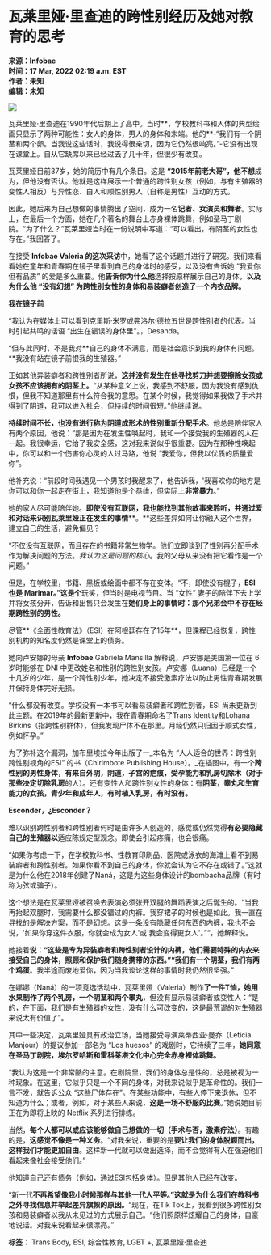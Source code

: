 # 瓦莱里娅·里查迪的跨性别经历及她对教育的思考

**来源：Infobae**  
**时间：17 Mar, 2022 02:19 a.m. EST**  
**作者：未知**  
**编辑：未知**  

![](https://www.infobae.com/resizer/v2/JUCBBGLSQZH5TIESC5OVKMTPEQ.jpg?auth=aa4898706725981975211ae1f113c14c0bedd5a50827e63e35ee072958ce6707&smart=true&width=350&height=467&quality=85)

瓦莱里娅·里查迪在1990年代后期上了高中。当时**，学校教科书和人体的典型绘画只显示了两种可能性：女人的身体，男人的身体和末端。他的**\-“我们有一个阴茎和两个卵。当我说这些话时，我说得很亲切，因为它仍然很响亮。”\-它没有出现在课堂上。自从它缺席以来已经过去了几十年，但很少有改变。

瓦莱里娅目前37岁，她的简历中有几个条目。这是 **“2015年前老大哥”，他不想**成为，但他没有否认。他就是这样展示一个普通的跨性别女孩（例如，与有生殖器的变性人相反）与异性恋、白人和顺性别男人（自称是男性）互动的方式。

因此，她后来为自己想做的事情腾出了空间，成为一名**记者、女演员和舞者**。实际上，在最后一个方面，她在几个著名的舞台上赤身裸体跳舞，例如圣马丁剧院。“为了什么？”瓦莱里娅当时在一份说明中写道：“可以看出，有阴茎的女性也存在。”我回答了。

在接受 **Infobae Valeria 的这次采访**中，她看了这个话题并进行了研究。我们来看看她在童年和青春期在镜子里看到自己的身体时的感受，以及没有告诉她 “我爱你但有品质” 的爱是多么重要。他**告诉你为什么他**选择按原样展示自己的身体，**以及为什么他 “没有幻想” 为跨性别女性的身体和易装癖者创造了一个内衣品牌。**

**我在镜子前**

“我认为在媒体上可以看到克里斯·米罗或弗洛尔·德拉五世是跨性别者的代表。当时引起共鸣的话语 “出生在错误的身体里”。，Desanda。

“但与此同时，不是我对**自己的身体不满意，而是社会意识到我的身体有问题。**我没有站在镜子前恨我的生殖器。”

正如其他异装癖者和跨性别者所说，**这并没有发生在他寻找剪刀并想要擦除女孩或女孩不应该拥有的阴茎上。**“从某种意义上说，我感到不舒服，因为我没有感到仇恨，但我不知道那里有什么符合我的意思。在某个时候，我觉得如果我做了手术并得到了阴道，我可以进入社会，但持续的时间很短。”他继续说。

**持续时间不长，也没有进行称为阴道成形术的性别重新分配手术**。他总是陪伴家人有两个原因，他说：“那是因为在发生性唤起时，我和一个接受我的生殖器的人在一起。我很幸运，它给了我安全感，这对我来说似乎很重要。因为在那种性唤起中，你可以和一个伤害你心灵的人过马路，他说 “我爱你，但我以优质的质量爱你”。

他补充说：“前段时间我遇见一个男孩时我醒来了，他告诉我，'我喜欢你的地方是你可以和你一起走在街上，我知道他是个恭维，但实际上**非常暴力**。”

她的家人尽可能陪伴她。**即使没有互联网，我也能找到其他故事来聆听，并通过爱和对话来识别瓦莱里娅正在发生的事情****。**这些差异如何让你融入这个世界，建立自己的生活，避免偏见？

“不仅没有互联网，而且存在的书籍非常生物学。他们立即谈到了性别再分配手术作为解决问题的方法。_我认为这是问题的核心_。我的父母从来没有把它看作是一个问题。”

但是，在学校里，书籍、黑板或绘画中都不存在变体。“不，即使没有棍子，**ESI 也是 Marimar。”这是个**玩笑，但当时是电视节目。当 “女性” 妻子的陪伴下去上学并将女孩分开，告诉和出售只会发生在**她们身上的事情时：那个兄弟会中不存在经期跨性别的男性。**

尽管**《全面性教育法》（ESI）在阿根廷存在了15年**，但课程已经恢复，跨性别机构的知名度仍然是课堂上的债务。

她向卢安娜的母亲 **Infobae** Gabriela Mansilla 解释说，卢安娜是美国第一位在 6 岁时能够在 DNI 中更改姓名和性别的跨性别女孩。卢安娜（Luana）已经是一个十几岁的少年，是一个跨性别少年，她决定不接受激素疗法以防止男性青春期发展并保持身体完好无损。

“什么都没有改变。学校没有一本书可以看易装癖者和跨性别者，ESI 尚未更新到此主题。在2019年的最新更新中，我在青春期命名了Trans Identity和Lohana Birkins（指跨性别群体），但我发现尸体不在那里。月经仍然只归因于顺式女性，例如怀孕。”

为了弥补这个漏洞，加布里埃拉今年出版了一_本名为 “人人适合的世界：跨性别跨性别视角的ESI” 的书（Chirimbote Publishing House）。_在插图中，有一个**跨性别的男性身体，有来自外阴，阴道，子宫的疤痕，受孕能力和乳房切除术（对于那些决定切除乳房**的人）。还有变性人和跨性别女性的身体：有**阴茎，睾丸和生育能力的女孩，青少年和成年人，有时植入乳房，有时没有。**

**Esconder，¿Esconder？**

难以识别跨性别者和跨性别者何时是由许多人创造的，感觉或仍然觉得**有必要隐藏自己的生殖器以**适应陈规定型观念。即使会引起疼痛，也会很痛。

“如果你考虑一下，在学校教科书、性教育印刷品、医院或泳衣的海滩上看不到易装癖者和跨性别者。如果你看不到自己的身体，你就会认为它不存在或错了。”这就是为什么他在2018年创建了Naná，这是为这些身体设计的bombacha品牌（有时称为弦或骗子）。

这个想法是在瓦莱里娅被召唤去表演必须张开双腿的舞蹈表演之后诞生的。“当我再抬起双腿时，我需要什么都没错过的内裤。我穿裙子的时候也是如此。我一直在寻找的是解决方案，而不是幻想。这是一条没有隐藏任何东西的内裤，我也不会说，'如果你穿这件衣服，你就会成为女人'或'我会变得更女人'。”“，她解释说。

她接着**说：“这些是专为异装癖者和跨性别者设计的内裤，他们需要特殊的内衣来接受自己的身体，照顾和保护我们随身携带的东西。”“我们有一个阴茎，我们有两个鸡蛋**。我半途而废地爱你，因为当我谈论这样的事情时我仍然很坚强。”

在娜娜（Naná）的一项竞选活动中，瓦莱里娅（Valeria）制作**了一件T恤，她用水果制作了两个乳房，一个阴茎和两个睾丸**，但没有显示易装癖者或变性人：“是的，在下面，我们是有生殖器的女性，没有什么可改变的，这是最荒谬的对生殖器来说太有价值了”。

其中一些决定，瓦莱里娅具有政治立场，当她接受导演莱蒂西亚·曼乔（Leticia Manjour）的提议参加一部名为 “Los huesos” 的戏剧时，它持续了三年，**她同意在圣马丁剧院，埃尔罗哈斯和雷科莱塔文化中心完全赤身裸体跳舞。**

“我认为这是一个非常酷的主意。在剧院里，我们的身体总是性的，总是被视为一种现象。在这里，它似乎只是一个不同的身体，对我来说似乎是革命性的。我们一言不发，就告诉公众 “这些尸体存在”。在某些功能中，有些人停下来退休，但不知道为什么；或者，例如，对于某些人来说，**这是一场不舒服的比赛**。”她说她目前正在为即将上映的 Netflix 系列进行排练。

当然，**每个人都可以或应该能够做自己想做的一切（手术与否，激素疗法）**。有趣的是，**这感觉不像是一种义务**。“对我来说，重要的是**要让我们的身体脱颖而出，这样我们才能更加自由**。这样新一代就可以做出选择，而不会觉得有人在强迫他们看起来像社会接受他们。”

他知道自己还有债务（例如，通过ESI包括身体）。但是其他人已经在改变。

“新一代**不再希望像我小时候那样与其他一代人平等。”这就是为什么我们在教科书之外寻找信息并举起差异旗帜的原因。**“现在，在Tik Tok上，我看到很多跨性别女孩和易装癖者以我从未见过的方式展示自己。“他们照原样炫耀自己的身体，自豪地说话。对我来说看起来很漂亮。” 

**标签：** Trans Body, ESI, 综合性教育, LGBT +, 瓦莱里娅·里查迪